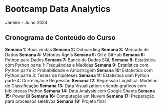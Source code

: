 # Bootcamp Data Analytics

Janeiro - Julho 2024


## Cronograma de Conteúdo do Curso

**Semana 1:** Boas vindas
**Semana 2:** Onboarding
**Semana 3:** Mercado de Dados
**Semana 4:** Métodos Ágeis
**Semana 5:** Git e GitHub
**Semana 6:** Python para Dados
**Semana 7:** Banco de Dados SQL
**Semana 8:** Estatística com Python parte 1: Frequências e Medidas
**Semana 9:** Estatística com Python parte 2: Probabilidade e Amostragem
**Semana 10:** Estatística com Python parte 3: Testes de hipóteses
**Semana 11:** Estatística com Python parte 4: Correlação e Regressão
**Semana 12:** Regressão Logística: Modelos de Classificação
**Semana 13:** Data Visualization: criando gráficos com bibliotecas Python
**Semana 14:** Data Analysis com Google Sheets
**Semana 15:** Power BI
**Semana 16:** Computação em Nuvem
**Semana 17:** Preparação para processos seletivos
**Semana 18:** Projeto final
